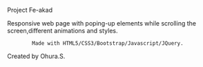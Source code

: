 
Project Fe-akad


Responsive web page with poping-up elements while scrolling the screen,different animations and styles.

			Made with HTML5/CSS3/Bootstrap/Javascript/JQuery.

Created by Ohura.S.